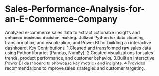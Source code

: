 # Sales-Performance-Analysis-for-an-E-Commerce-Company
Analyzed e-commerce sales data to extract actionable insights and enhance business decision-making. Utilized Python for data cleaning, transformation, and visualization, and Power BI for building an interactive dashboard.
Key Contributions:
   1.Cleaned and transformed raw sales data using Python libraries (Pandas, NumPy).
   2.Created visualizations for sales trends, product performance, and customer behavior.
   3.Built an interactive Power BI dashboard to showcase key metrics and insights.
   4.Provided recommendations to improve sales strategies and customer targeting.
